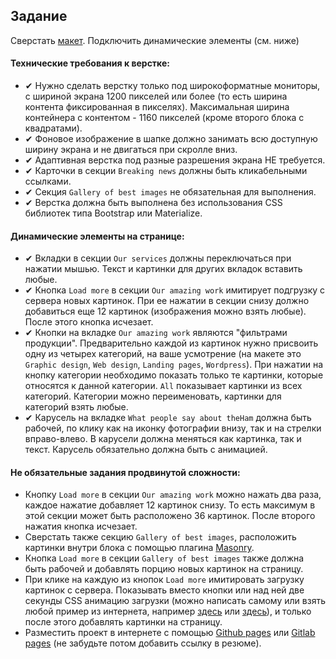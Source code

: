 ## Задание

Сверстать [макет](https://www.figma.com/file/Do0TLndoEjGwuF9Ri7UHol/The_Ham_Steo-Project?node-id=1%3A2). Подключить динамические элементы (см. ниже)

#### Технические требования к верстке:
- ✔ Нужно сделать верстку только под широкоформатные мониторы, с шириной экрана 1200 пикселей или более (то есть ширина контента фиксированная в пикселях). Максимальная ширина контейнера с контентом - 1160 пикселей (кроме второго блока с квадратами). 
- ✔ Фоновое изображение в шапке должно занимать всю доступную ширину экрана и не двигаться при скролле вниз.
- ✔ Адаптивная верстка под разные разрешения экрана НЕ требуется.
- ✔ Карточки в секции `Breaking news` должны быть кликабельными ссылками.
- ✔ Секция `Gallery of best images` не обязательная для выполнения.
- ✔ Верстка должна быть выполнена без использования CSS библиотек типа Bootstrap или Materialize.

#### Динамические элементы на странице:
- ✔ Вкладки в секции `Our services` должны переключаться при нажатии мышью. Текст и картинки для других вкладок вставить любые.
- ✔ Кнопка `Load more` в секции `Our amazing work` имитирует подгрузку с сервера новых картинок. При ее нажатии в секции снизу должно добавиться еще 12 картинок (изображения можно взять любые). После этого кнопка исчезает.
- ✔ Кнопки на вкладке `Our amazing work` являются "фильтрами продукции". Предварительно каждой из картинок нужно присвоить одну из четырех категорий, на ваше усмотрение (на макете это `Graphic design`, `Web design`, `Landing pages`, `Wordpress`). При нажатии на кнопку категории необходимо показать только те картинки, которые относятся к данной категории. `All` показывает картинки из всех категорий. Категории можно переименовать, картинки для категорий взять любые.
- ✔ Карусель на вкладке `What people say about theHam` должна быть рабочей, по клику как на иконку фотографии внизу, так и на стрелки вправо-влево. В карусели должна меняться как картинка, так и текст. Карусель обязательно должна быть с анимацией.
   
#### Не обязательные задания продвинутой сложности:
- Кнопку `Load more` в секции `Our amazing work` можно нажать два раза, каждое нажатие добавляет 12 картинок снизу. То есть максимум в этой секции может быть расположено 36 картинок. После второго нажатия кнопка исчезает.
- Сверстать также секцию `Gallery of best images`, расположить картинки внутри блока с помощью плагина [Masonry](https://masonry.desandro.com/).
- Кнопка `Load more` в секции `Gallery of best images` также должна быть рабочей и добавлять порцию новых картинок на страницу.
- При клике на каждую из кнопок `Load more` имитировать загрузку картинок с сервера. Показывать вместо кнопки или над ней две секунды CSS анимацию загрузки (можно написать самому или взять любой пример из интернета, например [здесь](https://freefrontend.com/css-loaders/) или [здесь](http://nisnom.com/preloadery-loader/)), и только после этого добавлять картинки на страницу.
- Разместить проект в интернете с помощью [Github pages](https://pages.github.com/) или [Gitlab pages](https://docs.gitlab.com/ee/user/project/pages/) (не забудьте потом добавить ссылку в резюме).